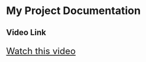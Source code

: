 # My Project Documentation

## Video Link

<p style="font-size: 24px;">
    <a href="https://drive.google.com/file/d/1k0SCXwnG0Jo_lm72RX5jHUHeHeY7auEa/view?usp=drive_link">
        Watch this video
    </a>
</p>

